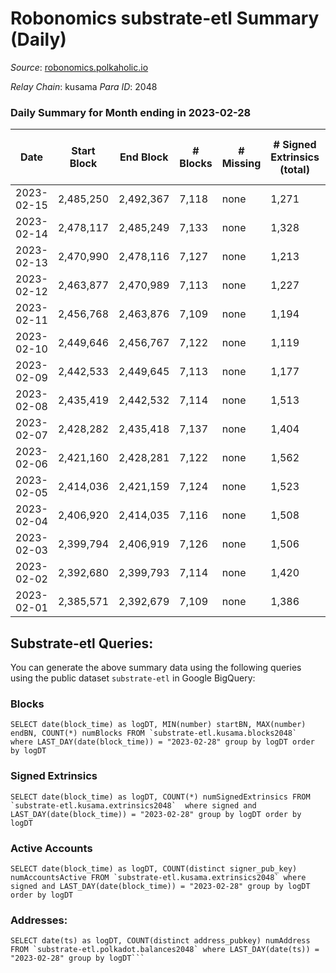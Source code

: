 # Robonomics substrate-etl Summary (Daily)

_Source_: [robonomics.polkaholic.io](https://robonomics.polkaholic.io)

*Relay Chain*: kusama
*Para ID*: 2048



### Daily Summary for Month ending in 2023-02-28


| Date | Start Block | End Block | # Blocks | # Missing | # Signed Extrinsics (total) | # Active Accounts | # Addresses with Balances | # Events | # Transfers | # XCM Transfers In | # XCM Transfers Out |
| ---- | ----------- | --------- | -------- | --------- | --------------------------- | ----------------- | ------------------------- | -------- | ----------- | ------------------ | ------------------- |
| 2023-02-15 | 2,485,250 | 2,492,367 | 7,118 | none  | 1,271 | 40 |  | 40,790 | 27 ($13,937.44) |   |   |
| 2023-02-14 | 2,478,117 | 2,485,249 | 7,133 | none  | 1,328 | 57 |  | 41,416 | 48 ($9,125.06) |   |   |
| 2023-02-13 | 2,470,990 | 2,478,116 | 7,127 | none  | 1,213 | 43 |  | 40,917 | 20 ($7,249.82) |   |   |
| 2023-02-12 | 2,463,877 | 2,470,989 | 7,113 | none  | 1,227 | 22 | 3,102 | 40,735 | 20 ($7,062.01) |   |   |
| 2023-02-11 | 2,456,768 | 2,463,876 | 7,109 | none  | 1,194 | 19 | 3,102 | 40,591 | 14 ($13,798.93) | 5 ($1,561.07) |   |
| 2023-02-10 | 2,449,646 | 2,456,767 | 7,122 | none  | 1,119 | 25 | 3,101 | 40,521 | 15 ($8,941.23) |   |   |
| 2023-02-09 | 2,442,533 | 2,449,645 | 7,113 | none  | 1,177 | 50 | 3,100 | 41,149 | 73 ($155,592.72) |   |   |
| 2023-02-08 | 2,435,419 | 2,442,532 | 7,114 | none  | 1,513 | 39 | 3,096 | 41,989 | 37 ($73,196.30) |   |   |
| 2023-02-07 | 2,428,282 | 2,435,418 | 7,137 | none  | 1,404 | 45 | 3,092 | 41,842 | 48 ($50,554.67) |   |   |
| 2023-02-06 | 2,421,160 | 2,428,281 | 7,122 | none  | 1,562 | 85 | 3,088 | 42,451 | 90 ($160,802.02) |   |   |
| 2023-02-05 | 2,414,036 | 2,421,159 | 7,124 | none  | 1,523 | 36 | 3,083 | 41,782 | 29 ($491,879.45) |   |   |
| 2023-02-04 | 2,406,920 | 2,414,035 | 7,116 | none  | 1,508 | 30 | 3,080 | 41,690 | 16 ($185,287.82) | 1 ($422.99) |   |
| 2023-02-03 | 2,399,794 | 2,406,919 | 7,126 | none  | 1,506 | 36 | 3,080 | 41,706 | 13 ($2,491.14) | 4 ($1,476.70) | 2 ($221.78) |
| 2023-02-02 | 2,392,680 | 2,399,793 | 7,114 | none  | 1,420 | 28 | 3,077 | 41,424 | 13 ($173.69) |   |   |
| 2023-02-01 | 2,385,571 | 2,392,679 | 7,109 | none  | 1,386 | 24 | 3,076 | 41,379 | 9 ($1,339.68) | 2 ($397.51) |   |

## Substrate-etl Queries:
You can generate the above summary data using the following queries using the public dataset `substrate-etl` in Google BigQuery:


### Blocks
```
SELECT date(block_time) as logDT, MIN(number) startBN, MAX(number) endBN, COUNT(*) numBlocks FROM `substrate-etl.kusama.blocks2048`  where LAST_DAY(date(block_time)) = "2023-02-28" group by logDT order by logDT
```


### Signed Extrinsics
```
SELECT date(block_time) as logDT, COUNT(*) numSignedExtrinsics FROM `substrate-etl.kusama.extrinsics2048`  where signed and LAST_DAY(date(block_time)) = "2023-02-28" group by logDT order by logDT
```


### Active Accounts
```
SELECT date(block_time) as logDT, COUNT(distinct signer_pub_key) numAccountsActive FROM `substrate-etl.kusama.extrinsics2048` where signed and LAST_DAY(date(block_time)) = "2023-02-28" group by logDT order by logDT
```


### Addresses:
```
SELECT date(ts) as logDT, COUNT(distinct address_pubkey) numAddress FROM `substrate-etl.polkadot.balances2048` where LAST_DAY(date(ts)) = "2023-02-28" group by logDT```

